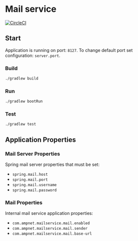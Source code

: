 # Mail service

[![CircleCI](https://circleci.com/gh/AMPnet/mail-service/tree/master.svg?style=svg&circle-token=d5f3c62d9ef6f4d91facdb1d8d880e077444d15f)](https://circleci.com/gh/AMPnet/mail-service/tree/master)

## Start

Application is running on port: `8127`. To change default port set configuration: `server.port`.

### Build

```sh
./gradlew build
```

### Run

```sh
./gradlew bootRun
```

### Test

```sh
./gradlew test
```

## Application Properties

### Mail Server Properties

Spring mail server properties that must be set:

  * `spring.mail.host`
  * `spring.mail.port`
  * `spring.mail.username`
  * `spring.mail.password`

### Mail Properties

Internal mail service application properties:

  * `com.ampnet.mailservice.mail.enabled`
  * `com.ampnet.mailservice.mail.sender`
  * `com.ampnet.mailservice.mail.base-url`
